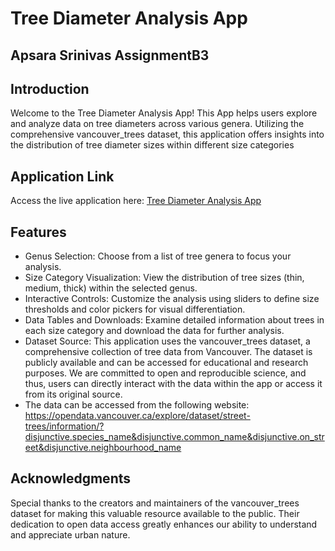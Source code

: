 # Tree Diameter Analysis App
## Apsara Srinivas AssignmentB3
## Introduction
Welcome to the Tree Diameter Analysis App! This App helps users explore and analyze data on tree diameters across various genera. Utilizing the comprehensive vancouver_trees dataset, this application offers insights into the distribution of tree diameter sizes within different size categories

## Application Link
Access the live application here: [Tree Diameter Analysis App](https://apsarasrinivas.shinyapps.io/AssignmentB3/)

## Features
- Genus Selection: Choose from a list of tree genera to focus your analysis.
- Size Category Visualization: View the distribution of tree sizes (thin, medium, thick) within the selected genus.
- Interactive Controls: Customize the analysis using sliders to define size thresholds and color pickers for visual differentiation.
- Data Tables and Downloads: Examine detailed information about trees in each size category and download the data for further analysis.
- Dataset Source: This application uses the vancouver_trees dataset, a comprehensive collection of tree data from Vancouver. The dataset is publicly available and can be accessed for educational and research purposes. We are committed to open and reproducible science, and thus, users can directly interact with the data within the app or access it from its original source.
- The data can be accessed from the following website: https://opendata.vancouver.ca/explore/dataset/street-trees/information/?disjunctive.species_name&disjunctive.common_name&disjunctive.on_street&disjunctive.neighbourhood_name

## Acknowledgments
Special thanks to the creators and maintainers of the vancouver_trees dataset for making this valuable resource available to the public. Their dedication to open data access greatly enhances our ability to understand and appreciate urban nature.
